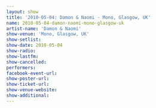 ```yaml
---
layout: show
title: '2010-05-04: Damon & Naomi - Mono, Glasgow, UK'
name: 2010-05-04-damon-naomi-mono-glasgow-uk
artist-name: 'Damon & Naomi'
show-venue: 'Mono, Glasgow, UK'
show-setlist: 
show-date: 2010-05-04
show-radio: 
show-lastfm: 
show-cancelled: 
performers: 
facebook-event-url: 
show-poster-url: 
show-ticket-url: 
show-venue-website: 
show-additional: 
---
```


